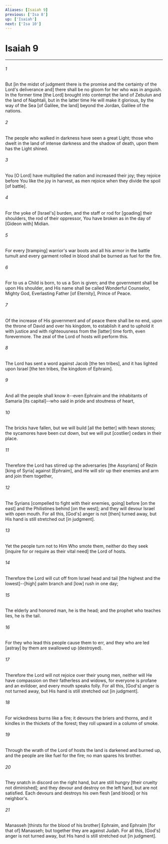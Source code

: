 ```yaml
---
Aliases: [Isaiah 9]
previous: ['Isa 8']
up: ['Isaiah']
next: ['Isa 10']
---
```

# Isaiah 9

***














###### 1 






But [in the midst of judgment there is the promise and the certainty of the Lord's deliverance and] there shall be no gloom for her who was in anguish. In the former time [the Lord] brought into contempt the land of Zebulun and the land of Naphtali, but in the latter time He will make it glorious, by the way of the Sea [of Galilee, the land] beyond the Jordan, Galilee of the nations. 













###### 2 






The people who walked in darkness have seen a great Light; those who dwelt in the land of intense darkness and the shadow of death, upon them has the Light shined. 













###### 3 






You [O Lord] have multiplied the nation and increased their joy; they rejoice before You like the joy in harvest, as men rejoice when they divide the spoil [of battle]. 













###### 4 






For the yoke of [Israel's] burden, and the staff or rod for [goading] their shoulders, the rod of their oppressor, You have broken as in the day of [Gideon with] Midian. 













###### 5 






For every [tramping] warrior's war boots and all his armor in the battle tumult and every garment rolled in blood shall be burned as fuel for the fire. 













###### 6 






For to us a Child is born, to us a Son is given; and the government shall be upon His shoulder, and His name shall be called Wonderful Counselor, Mighty God, Everlasting Father [of Eternity], Prince of Peace. 













###### 7 






Of the increase of His government and of peace there shall be no end, upon the throne of David and over his kingdom, to establish it and to uphold it with justice and with righteousness from the [latter] time forth, even forevermore. The zeal of the Lord of hosts will perform this. 













###### 8 






The Lord has sent a word against Jacob [the ten tribes], and it has lighted upon Israel [the ten tribes, the kingdom of Ephraim]. 













###### 9 






And all the people shall know it--even Ephraim and the inhabitants of Samaria [its capital]--who said in pride and stoutness of heart, 













###### 10 






The bricks have fallen, but we will build [all the better] with hewn stones; the sycamores have been cut down, but we will put [costlier] cedars in their place. 













###### 11 






Therefore the Lord has stirred up the adversaries [the Assyrians] of Rezin [king of Syria] against [Ephraim], and He will stir up their enemies and arm and join them together, 













###### 12 






The Syrians [compelled to fight with their enemies, going] before [on the east] and the Philistines behind [on the west]; and they will devour Israel with open mouth. For all this, [God's] anger is not [then] turned away, but His hand is still stretched out [in judgment]. 













###### 13 






Yet the people turn not to Him Who smote them, neither do they seek [inquire for or require as their vital need] the Lord of hosts. 













###### 14 






Therefore the Lord will cut off from Israel head and tail [the highest and the lowest]--[high] palm branch and [low] rush in one day; 













###### 15 






The elderly and honored man, he is the head; and the prophet who teaches lies, he is the tail. 













###### 16 






For they who lead this people cause them to err, and they who are led [astray] by them are swallowed up (destroyed). 













###### 17 






Therefore the Lord will not rejoice over their young men, neither will He have compassion on their fatherless and widows, for everyone is profane and an evildoer, and every mouth speaks folly. For all this, [God's] anger is not turned away, but His hand is still stretched out [in judgment]. 













###### 18 






For wickedness burns like a fire; it devours the briers and thorns, and it kindles in the thickets of the forest; they roll upward in a column of smoke. 













###### 19 






Through the wrath of the Lord of hosts the land is darkened and burned up, and the people are like fuel for the fire; no man spares his brother. 













###### 20 






They snatch in discord on the right hand, but are still hungry [their cruelty not diminished]; and they devour and destroy on the left hand, but are not satisfied. Each devours and destroys his own flesh [and blood] or his neighbor's. 













###### 21 






Manasseh [thirsts for the blood of his brother] Ephraim, and Ephraim [for that of] Manasseh; but together they are against Judah. For all this, [God's] anger is not turned away, but His hand is still stretched out [in judgment].
